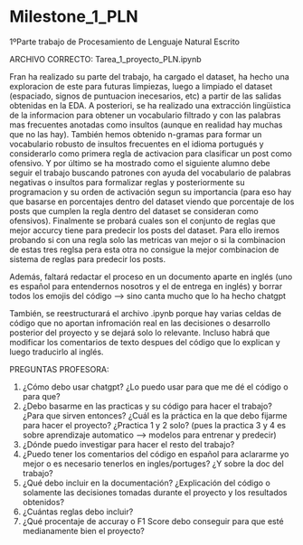 # Milestone_1_PLN
1ºParte trabajo de Procesamiento de Lenguaje Natural Escrito 

ARCHIVO CORRECTO: Tarea_1_proyecto_PLN.ipynb

Fran ha realizado su parte del trabajo, ha cargado el dataset, ha hecho una exploracion de este para futuras limpiezas, luego a limpiado el dataset (espaciado, signos de puntuacion inecesarios, etc) a partir de las salidas obtenidas en la EDA. A posteriori, se ha realizado una extracción lingüistica de la informacion para obtener un vocabulario filtrado y con las palabras mas frecuentes anotadas como insultos (aunque en realidad hay muchas que no las hay). También hemos obtenido n-gramas para formar un vocabulario robusto de insultos frecuentes en el idioma portugués y considerarlo como primera regla de activacion para clasificar un post como ofensivo. Y por último se ha mostrado como el siguiente alumno debe seguir el trabajo buscando patrones con ayuda del vocabulario de palabras negativas o insultos para formalizar reglas y posteriormente su programacion y su orden de activación segun su importancia (para eso hay que basarse en porcentajes dentro del dataset viendo que porcentaje de los posts que cumplen la regla dentro del dataset se consideran como ofensivos). Finalmente se probará cuales son el conjunto de reglas que mejor accurcy tiene para predecir los posts del dataset. Para ello iremos probando si con una regla solo las metricas van mejor o si la combinacion de estas tres reglsa pera esta otra no consigue la mejor combinacion de sistema de reglas para predecir los posts.

Además, faltará redactar el proceso en un documento aparte en inglés (uno es español para entendernos nosotros y el de entrega en inglés) y borrar todos los emojis del código --> sino canta mucho que lo ha hecho chatgpt

También, se reestructurará el archivo .ipynb porque hay varias celdas de código que no aportan infromación real en las decisiones o desarrollo posterior del proyecto y se dejará solo lo relevante. Incluso habrá que modificar los comentarios de texto despues del código que lo explican y luego traducirlo al inglés.

PREGUNTAS PROFESORA:
1. ¿Cómo debo usar chatgpt? ¿Lo puedo usar para que me dé el código o para que?
2. ¿Debo basarme en las practicas y su código para hacer el trabajo? ¿Para que sirven entonces? ¿Cuál es la práctica en la que debo fijarme para hacer el proyecto? ¿Practica 1 y 2 solo? (pues la practica 3 y 4 es sobre aprendizaje automatico --> modelos para entrenar y predecir)
3. ¿Dónde puedo investigar para hacer el resto del trabajo?
4. ¿Puedo tener los comentarios del código en español para aclararme yo mejor o es necesario tenerlos en ingles/portuges? ¿Y sobre la doc del trabajo?
5. ¿Qué debo incluir en la documentación? ¿Explicación del código o solamente las decisiones tomadas durante el proyecto y los resultados obtenidos?
6. ¿Cuántas reglas debo incluir?
7. ¿Qué procentaje de accuray o F1 Score debo conseguir para que esté medianamente bien el proyecto?
